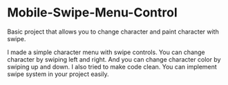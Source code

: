 # Mobile-Swipe-Menu-Control
Basic project that allows you to change character and paint character with swipe.

I made a simple character menu with swipe controls. You can change character by swiping left and right. And you can change character color by swiping up and down.
I also tried to make code clean. You can implement swipe system in your project easily.
